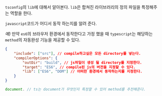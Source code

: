 `tsconfig`의 `lib`에 대해서 알아본다. 
`lib`은 합쳐진 라이브러리의 정의 파일을 특정해주는 역할을 한다. 

`javascript`코드가 어디서 동작 하는지를 알려 준다.

_예)_
만약 `es6`의 브라우저 환경에서 동작한다고 가정 했을 때 `typescript`는 해당하는 `method`의 자동완성 기능을 제공할 수 있다.
```json
{
	"include": ["src"], // compile하고싶은 모든 directory를 넣는다.
	"compilerOptions": {
		"outDir": "build", // js파일이 생성 될 directory를 지정한다.
		"target": "ES6", // compile된 js의 버전을 지정할 수 있다.
		"lib": ["ES6", "DOM"] // 어떠한 환경에서 동작하는지를 지정한다.
	}
}
```

```ts
document. // ts는 document가 무엇인지 특정할 수 있어 method를 추천해준다.
```